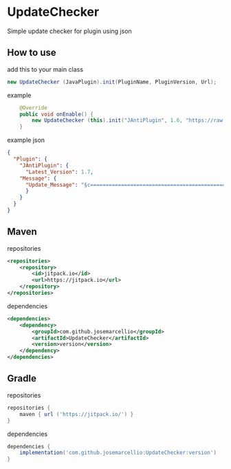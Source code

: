 # UpdateChecker
Simple update checker for plugin using json

## How to use
add this to your main class
~~~java
new UpdateChecker (JavaPlugin).init(PluginName, PluginVersion, Url);
~~~

example
~~~java
    @Override
    public void onEnable() {
        new UpdateChecker (this).init("JAntiPlugin", 1.6, "https://raw.githubusercontent.com/josemarcellio/UpdateChecker/master/my-plugin.json");
    }
~~~

example json
~~~json
{
  "Plugin": {
    "JAntiPlugin": {
      "Latest_Version": 1.7,
    "Message": {
      "Update_Message": "§c=============================================================\n\n§cYour {plugin} is outdated, please update your {plugin}!\n§cThere is a new version {latest_version}, you are still using version {version}\n\n§c============================================================="
      }
    }
  }
}
~~~

## Maven

repositories
~~~xml
<repositories>
    <repository>
        <id>jitpack.io</id>
        <url>https://jitpack.io</url>
    </repository>
</repositories>
~~~

dependencies
~~~xml
<dependencies>
    <dependency>
        <groupId>com.github.josemarcellio</groupId>
        <artifactId>UpdateChecker</artifactId>
        <version>version</version>
    </dependency>
</dependencies>
~~~

## Gradle

repositories
~~~gradle
repositories {
    maven { url ('https://jitpack.io/') }
}
  ~~~
  
dependencies
~~~gradle
dependencies {
    implementation('com.github.josemarcellio:UpdateChecker:version')
}
~~~
